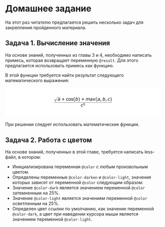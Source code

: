 # Домашнее задание

На этот раз читателю предлагается решить несколько задач для закрепления пройденного материала.




## Задача 1. Вычисление значения

На основе знаний, полученных из главы 3 и 4, необходимо написать примесь, которая возвращает переменную `@result`. Для этого предлагается использовать примесь как функцию.

В этой функции требуется найти результат следующего математического выражения:

![](../images/chapter_4_homework_1.png)

При решении следует использовать математические функции.




## Задача 2. Работа с цветом

На основе знаний, полученных в этой главе, требуется написать less-файл, в котором:

 * Инициализирована переменная `@color` с любым произвольным цветом.
 * Определены переменные `@color-darken` и `@color-light`, значения которых зависят от переменной `@color` следующим образом:
  * Значение `@color-dark` является значением переменной `@color` затемненным на 25%.
  * Значение `@color-light` является значением переменной `@color` осветленным на 25%.
 * Определен цвет ссылки по умолчанию, как значение переменной `@color-dark`, а цвет при наведении курсора мыши является значением переменной `@color-light`.
